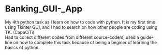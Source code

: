 # Banking_GUI-_App
My 4th python task as I learn on how to code with python. It is my first time using Tkinter GUI, and I had to search on how other people are coding using TK. (CapaCiTi)  
Had to collect different codes from different source-coders, used a guide-line on how to complete this task because of being a beginer of learning the basics of python.
